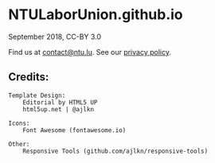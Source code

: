 # NTULaborUnion.github.io
September 2018, CC-BY 3.0

Find us at [contact@ntu.lu](contact@ntu.lu).
See our [privacy policy](https://privacypolicies.com/privacy/view/4845ff9c52b4b2517ac1ca2441c61c62).

## Credits:

	Template Design:
		Editorial by HTML5 UP
		html5up.net | @ajlkn

	Icons:
		Font Awesome (fontawesome.io)

	Other:
		Responsive Tools (github.com/ajlkn/responsive-tools)